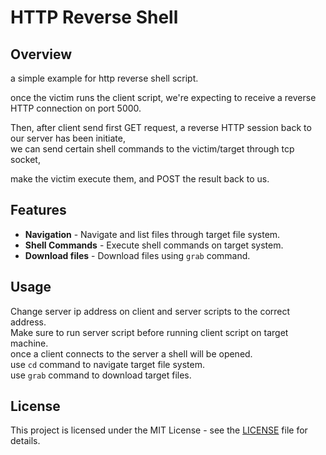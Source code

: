 # HTTP Reverse Shell

## Overview

a simple example for http reverse shell script. <br/>

once the victim runs the client script, we're expecting to receive a reverse HTTP connection on port 5000. <br/>

Then, after client send first GET request, a reverse HTTP session back to our server has been initiate, <br/>
we can send certain shell commands to the victim/target through tcp socket,<br/>

make the victim execute them, and POST the result back to us. <br/>

## Features

*   <b>Navigation</b> - Navigate and list files through target file system.
*   <b>Shell Commands</b> - Execute shell commands on target system.
*   <b>Download files</b> - Download files using `grab` command.

## Usage

Change server ip address on client and server scripts to the correct address. <br/>
Make sure to run server script before running client script on target machine. <br/>
once a client connects to the server a shell will be opened. <br/>
use `cd` command to navigate target file system. <br/>
use `grab` command to download target files. <br/>

## License

This project is licensed under the MIT License - see the [LICENSE](LICENSE) file for details.